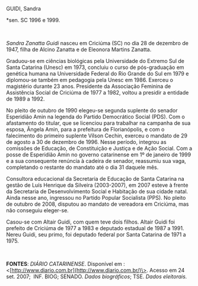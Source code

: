 GUIDI, Sandra

\*sen. SC 1996 e 1999.

 

*Sandra Zanatta Guidi* nasceu em Criciúma (SC) no dia 28 de dezembro de
1947, filha de Alcino Zanatta e de Eleonora Martins Zanatta.

Graduou-se em ciências biológicas pela Universidade do Extremo Sul de
Santa Catarina (Unesc) em 1973, concluiu o curso de pós-graduação em
genética humana na Universidade Federal do Rio Grande do Sul em 1979 e
diplomou-se também em pedagogia pela Unesc em 1986. Exerceu o magistério
durante 23 anos. Presidente da Associação Feminina de Assistência Social
de Criciúma de 1977 a 1982, voltou a presidir a entidade de 1989 a 1992.

No pleito de outubro de 1990 elegeu-se segunda suplente do senador
Esperidião Amin na legenda do Partido Democrático Social (PDS). Com o
afastamento do titular, que se licenciou para trabalhar na campanha de
sua esposa, Ângela Amin, para a prefeitura de Florianópolis, e com o
falecimento do primeiro suplente Vílson Cechin, exerceu o mandato de 29
de agosto a 30 de dezembro de 1996. Nesse período, integrou as comissões
de Educação, de Constituição e Justiça e de Ação Social. Com a posse de
Esperidião Amin no governo catarinense em 1º de janeiro de 1999 e a sua
consequente renúncia à cadeira de senador, reassumiu sua vaga,
completando o restante do mandato até o dia 31 daquele mês.

Consultora educacional da Secretaria de Educação de Santa Catarina na
gestão de Luís Henrique da Silveira (2003-2007), em 2007 esteve à frente
da Secretaria de Desenvolvimento Social e Habitação de sua cidade natal.
Ainda nesse ano, ingressou no Partido Popular Socialista (PPS). No
pleito de outubro de 2008, disputou ao mandato de vereadora em Criciúma,
mas não conseguiu eleger-se.

Casou-se com Altair Guidi, com quem teve dois filhos. Altair Guidi foi
prefeito de Criciúma de 1977 a 1983 e deputado estadual de 1987 a 1991.
Nereu Guidi, seu primo, foi deputado federal por Santa Catarina de 1971
a 1975.

 

**FONTES**: *DIÁRIO CATARINENSE*. Disponível em :
\<[http://www.diario.com.br](http://www.diario.com.br/)\>. Acesso em 24
set. 2007;  INF. BIOG; SENADO. *Dados biográficos*; TSE. *Dados
eleitorais.*
